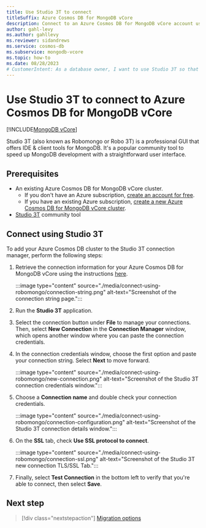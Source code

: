```yaml
---
title: Use Studio 3T to connect
titleSuffix: Azure Cosmos DB for MongoDB vCore
description: Connect to an Azure Cosmos DB for MongoDB vCore account using the Studio 3T community tool to query data.
author: gahl-levy
ms.author: gahllevy
ms.reviewer: sidandrews
ms.service: cosmos-db
ms.subservice: mongodb-vcore
ms.topic: how-to
ms.date: 08/28/2023
# CustomerIntent: As a database owner, I want to use Studio 3T so that I can connect to and query my collections.
---
```


# Use Studio 3T to connect to Azure Cosmos DB for MongoDB vCore

[!INCLUDE[MongoDB vCore](~/reusable-content/ce-skilling/azure/includes/cosmos-db/includes/appliesto-mongodb-vcore.md)]

Studio 3T (also known as Robomongo or Robo 3T) is a professional GUI that offers IDE & client tools for MongoDB. It's a popular community tool to speed up MongoDB development with a straightforward user interface.

## Prerequisites

- An existing Azure Cosmos DB for MongoDB vCore cluster.
  - If you don't have an Azure subscription, [create an account for free](https://azure.microsoft.com/free).
  - If you have an existing Azure subscription, [create a new Azure Cosmos DB for MongoDB vCore cluster](quickstart-portal.md).
- [Studio 3T](https://robomongo.org/) community tool

## Connect using Studio 3T

To add your Azure Cosmos DB cluster to the Studio 3T connection manager, perform the following steps:

1. Retrieve the connection information for your Azure Cosmos DB for MongoDB vCore using the instructions [here](quickstart-portal.md#get-cluster-credentials).

    :::image type="content" source="./media/connect-using-robomongo/connection-string.png" alt-text="Screenshot of the connection string page.":::

1. Run the **Studio 3T** application.

1. Select the connection button under **File** to manage your connections. Then, select **New Connection** in the **Connection Manager** window, which opens another window where you can paste the connection credentials.

1. In the connection credentials window, choose the first option and paste your connection string. Select **Next** to move forward.

    :::image type="content" source="./media/connect-using-robomongo/new-connection.png" alt-text="Screenshot of the Studio 3T connection credentials window.":::

1. Choose a **Connection name** and double check your connection credentials.

    :::image type="content" source="./media/connect-using-robomongo/connection-configuration.png" alt-text="Screenshot of the Studio 3T connection details window.":::

1. On the **SSL** tab, check **Use SSL protocol to connect**.

    :::image type="content" source="./media/connect-using-robomongo/connection-ssl.png" alt-text="Screenshot of the Studio 3T new connection TLS/SSL Tab.":::

1. Finally, select **Test Connection** in the bottom left to verify that you're able to connect, then select **Save**.

## Next step

> [!div class="nextstepaction"]
> [Migration options](migration-options.md)

